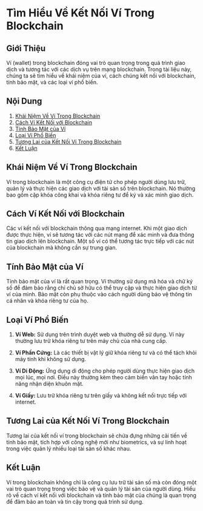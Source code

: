 # Tìm Hiểu Về Kết Nối Ví Trong Blockchain

## Giới Thiệu

Ví (wallet) trong blockchain đóng vai trò quan trọng trong quá trình giao dịch và tương tác với các dịch vụ trên mạng blockchain. Trong tài liệu này, chúng ta sẽ tìm hiểu về khái niệm của ví, cách chúng kết nối với blockchain, tính bảo mật, và các loại ví phổ biến.

## Nội Dung

1. [Khái Niệm Về Ví Trong Blockchain](#khai-niem-ve-vi-trong-blockchain)
2. [Cách Ví Kết Nối với Blockchain](#cach-vi-ket-noi-voi-blockchain)
3. [Tính Bảo Mật của Ví](#tinh-bao-mat-cua-vi)
4. [Loại Ví Phổ Biến](#loai-vi-pho-bien)
5. [Tương Lai của Kết Nối Ví Trong Blockchain](#tuong-lai-cua-ket-noi-vi-trong-blockchain)
6. [Kết Luận](#ket-luan)

## Khái Niệm Về Ví Trong Blockchain

Ví trong blockchain là một công cụ điện tử cho phép người dùng lưu trữ, quản lý và thực hiện các giao dịch với tài sản số trên blockchain. Nó thường bao gồm cặp khóa công khai và khóa riêng tư để ký và xác minh giao dịch.

## Cách Ví Kết Nối với Blockchain

Các ví kết nối với blockchain thông qua mạng internet. Khi một giao dịch được thực hiện, ví sẽ tương tác với các nút mạng để xác minh và đưa thông tin giao dịch lên blockchain. Một số ví có thể tương tác trực tiếp với các nút của blockchain mà không cần sự trung gian.

## Tính Bảo Mật của Ví

Tính bảo mật của ví là rất quan trọng. Ví thường sử dụng mã hóa và chữ ký số để đảm bảo rằng chỉ chủ sở hữu có thể truy cập và thực hiện giao dịch từ ví của mình. Bảo mật còn phụ thuộc vào cách người dùng bảo vệ thông tin cá nhân và khóa riêng tư của họ.

## Loại Ví Phổ Biến

1. **Ví Web:** Sử dụng trên trình duyệt web và thường dễ sử dụng. Ví này thường lưu trữ khóa riêng tư trên máy chủ của nhà cung cấp.

2. **Ví Phần Cứng:** Là các thiết bị vật lý giữ khóa riêng tư và có thể tách khỏi máy tính khi không sử dụng.

3. **Ví Di Động:** Ứng dụng di động cho phép người dùng thực hiện giao dịch mọi lúc, mọi nơi. Điều này thường kèm theo cảm biến vân tay hoặc tính năng nhận diện khuôn mặt.

4. **Ví Giấy:** Lưu trữ khóa riêng tư trên giấy và không kết nối trực tiếp với internet.

## Tương Lai của Kết Nối Ví Trong Blockchain

Tương lai của kết nối ví trong blockchain sẽ chứa đựng những cải tiến về tính bảo mật, tích hợp với công nghệ mới như biometrics, và sự linh hoạt trong việc quản lý nhiều loại tài sản số khác nhau.

## Kết Luận

Ví trong blockchain không chỉ là công cụ lưu trữ tài sản số mà còn đóng một vai trò quan trọng trong việc bảo vệ và quản lý tài sản của người dùng. Hiểu rõ về cách ví kết nối với blockchain và tính bảo mật của chúng là quan trọng để đảm bảo an toàn và tin cậy trong quá trình sử dụng.

